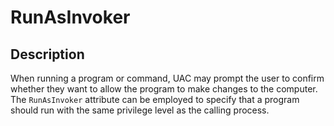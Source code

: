 # RunAsInvoker

## Description

When running a program or command, UAC may prompt the user to confirm whether they want to allow the program to make changes to the computer. The `RunAsInvoker` attribute can be employed to specify that a program should run with the same privilege level as the calling process.
